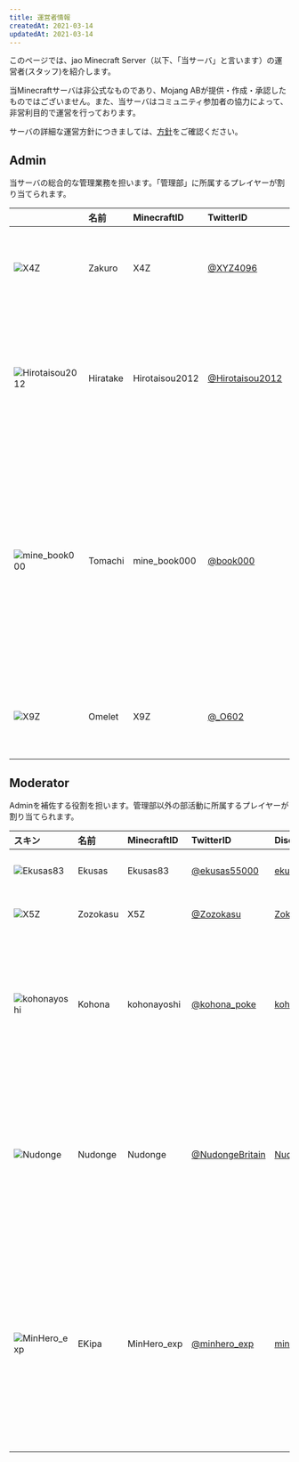 ```yaml
---
title: 運営者情報
createdAt: 2021-03-14
updatedAt: 2021-03-14
---
```


このページでは、jao Minecraft Server（以下、「当サーバ」と言います）の運営者(スタッフ)を紹介します。

当Minecraftサーバは非公式なものであり、Mojang ABが提供・作成・承認したものではございません。また、当サーバはコミュニティ参加者の協力によって、非営利目的で運営を行っております。

サーバの詳細な運営方針につきましては、[方針](/server/policies)をご確認ください。

## Admin

当サーバの総合的な管理業務を担います。「管理部」に所属するプレイヤーが割り当てられます。

||名前|MinecraftID|TwitterID|DiscordID|役割|
|:-|:-|:-|:-|:-|:-|
|![X4Z](https://crafatar.com/avatars/5799296a-d1ec-4252-93bd-440bb9caa65c?overlay=true&size=72)|Zakuro|X4Z|[@XYZ4096](https://twitter.com/XYZ4096)|[zakuro#0514](https://discord.com/users/206692134991036416)|サーバ管理者・<br>サーバ全体管理指揮|
|![Hirotaisou2012](https://crafatar.com/avatars/39cf878b-ef0b-44fc-a2c6-de3d540a4728?overlay=true&size=72)|Hiratake|Hirotaisou2012|[@Hirotaisou2012](https://twitter.com/hirotaisou2012)|[Hiratake#2021](https://discord.com/users/221498004505362433)|サーバ副管理者・Webサイトデザイン・システム管理運用|
|![mine_book000](https://crafatar.com/avatars/32ff7cdc-a1b4-450a-aa7e-6af75fe8c37c?overlay=true&size=72)|Tomachi|mine_book000|[@book000](https://twitter.com)|[tomachi#0310](https://discord.com/users/221991565567066112)|Webサイト全般管理運用・<br>システム管理運用・プラグイン制作管理・Discord管理・<br>コミュニティ保全管理|
|![X9Z](https://crafatar.com/avatars/7008531a-539b-4dfc-8b81-7b267d18dd0a?overlay=true&size=72)|Omelet|X9Z|[@_O602](https://twitter.com/_O602)|[Omelet#8245](https://discord.com/users/222337959087702016)|お問い合わせ対応・<br>交通系管理運用|

## Moderator

Adminを補佐する役割を担います。管理部以外の部活動に所属するプレイヤーが割り当てられます。

|スキン|名前|MinecraftID|TwitterID|DiscordID|役割|
|:-|:-|:-|:-|:-|:-|
|![Ekusas83](https://crafatar.com/avatars/22ab15d6-2e88-4fdd-91c0-e459f0f804f8?overlay=true&size=72)|Ekusas|Ekusas83|[@ekusas55000](https://twitter.com/ekusas55000)|[ekusas#8352](https://discord.com/users/189377054955798528)|開発の補助|
|![X5Z](https://crafatar.com/avatars/0bdc0219-f3c3-4d73-a4df-1d8bd088f419?overlay=true&size=72)|Zozokasu|X5Z|[@Zozokasu](https://twitter.com/Zozokasu)|[Zokasu#8216](https://discord.com/users/189372008147058688)|開発の補助|
|![kohonayoshi](https://crafatar.com/avatars/26728d53-add7-46d1-97c3-0a25bc6607f5?overlay=true&size=72)|Kohona|kohonayoshi|[@kohona_poke](https://twitter.com/kohona_poke)|[kohonayoshi#0153](https://discord.com/users/315726390844719114)|鯖落とし・<br>開発の補助・交通系管理の補助|
|![Nudonge](https://crafatar.com/avatars/22b69dc2-a8e7-4ffd-a3d0-54023d687d5f?overlay=true&size=72)|Nudonge|Nudonge|[@NudongeBritain](https://twitter.com/NudongeBritain)|[Nudonge#9980](https://discord.com/users/290787709721509890)|爆新地の見回り・<br>コミュニティ管理・荒らし対応|
|![MinHero_exp](https://crafatar.com/avatars/0ad34a33-3ca4-4c86-84f3-a4591920b06a?overlay=true&size=72)|EKipa|MinHero_exp|[@minhero_exp](https://twitter.com/minhero_exp)|[minhero_e3p#3751](https://discord.com/users/310570792691826688)|爆新地の見回り・<br>コミュニティ管理・荒らし対応・Webサイト編集|
